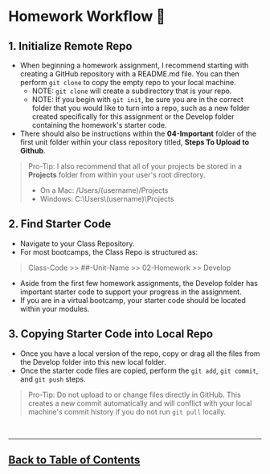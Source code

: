 # Homework Workflow 📝

## 1. Initialize Remote Repo

- When beginning a homework assignment, I recommend starting with creating a GitHub repository with a README.md file. You can then perform `git clone` to copy the empty repo to your local machine.
    - NOTE: `git clone` will create a subdirectory that is your repo.
    - NOTE: If you begin with `git init`, be sure you are in the correct folder that you would like to turn into a repo, such as a new folder created specifically for this assignment or the Develop folder containing the homework's starter code.
- There should also be instructions within the **04-Important** folder of the first unit folder within your class repository titled, **Steps To Upload to Github**.

> Pro-Tip: I also recommend that all of your projects be stored in a **Projects** folder from within your user's root directory.
>
> - On a Mac: /Users/(username)/Projects
> - Windows: C:\Users\\(username)\Projects

## 2. Find Starter Code

- Navigate to your Class Repository.
- For most bootcamps, the Class Repo is structured as:

> Class-Code >> ##-Unit-Name >> 02-Homework >> Develop

- Aside from the first few homework assignments, the Develop folder has important starter code to support your progress in the assignment.
- If you are in a virtual bootcamp, your starter code should be located within your modules.

## 3. Copying Starter Code into Local Repo

- Once you have a local version of the repo, copy or drag all the files from the Develop folder into this new local folder.
- Once the starter code files are copied, perform the `git add`, `git commit`, and `git push` steps.

> Pro-Tip: Do not upload to or change files directly in GitHub. This creates a new commit automatically and will conflict with your local machine's commit history if you do not run `git pull` locally.


<br>

<hr>

## [Back to Table of Contents](./README.md)
